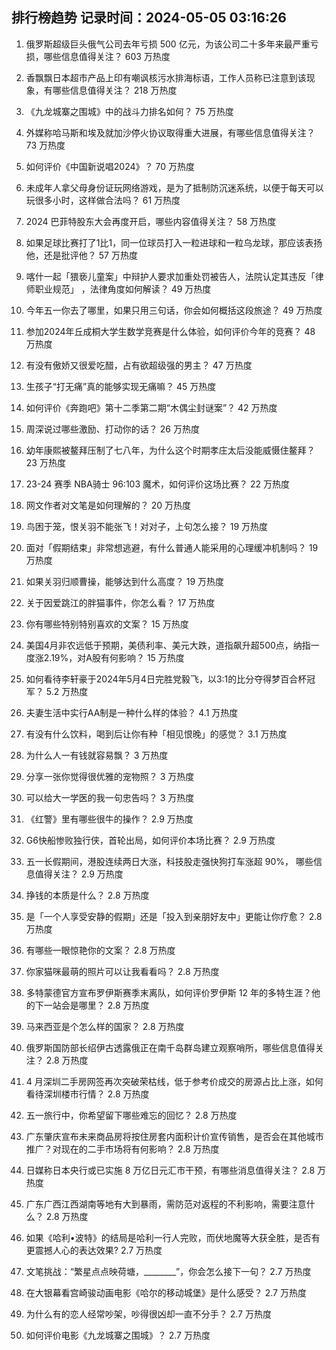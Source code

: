 
## 排行榜趋势 记录时间：2024-05-05 03:16:26
  
  1. 俄罗斯超级巨头俄气公司去年亏损 500 亿元，为该公司二十多年来最严重亏损，哪些信息值得关注？ 603 万热度
    
  2. 香飘飘日本超市产品上印有嘲讽核污水排海标语，工作人员称已注意到该现象，有哪些信息值得关注？ 218 万热度
    
  3. 《九龙城寨之围城》中的战斗力排名如何？ 75 万热度
    
  4. 外媒称哈马斯和埃及就加沙停火协议取得重大进展，有哪些信息值得关注？ 73 万热度
    
  5. 如何评价《中国新说唱2024》？ 70 万热度
    
  6. 未成年人拿父母身份证玩网络游戏，是为了抵制防沉迷系统，以便于每天可以玩很多小时，这样做合法吗？ 61 万热度
    
  7. 2024 巴菲特股东大会再度开启，哪些内容值得关注？ 58 万热度
    
  8. 如果足球比赛打了1比1，同一位球员打入一粒进球和一粒乌龙球，那应该表扬他，还是批评他？ 57 万热度
    
  9. 喀什一起「猥亵儿童案」中辩护人要求加重处罚被告人，法院认定其违反「律师职业规范」 ，法律角度如何解读？ 49 万热度
    
  10. 今年五一你去了哪里，如果只用三句话，你会如何概括这段旅途？ 49 万热度
    
  11. 参加2024年丘成桐大学生数学竞赛是什么体验，如何评价今年的竞赛？ 48 万热度
    
  12. 有没有傲娇又很爱吃醋，占有欲超级强的男主？ 47 万热度
    
  13. 生孩子“打无痛”真的能够实现无痛嘛？ 45 万热度
    
  14. 如何评价《奔跑吧》第十二季第二期“木偶尘封谜案”？ 42 万热度
    
  15. 周深说过哪些激励、打动你的话？ 26 万热度
    
  16. 幼年康熙被鳌拜压制了七八年，为什么这个时期孝庄太后没能威慑住鳌拜？ 23 万热度
    
  17. 23-24 赛季 NBA骑士 96:103 魔术，如何评价这场比赛？ 22 万热度
    
  18. 网文作者对文笔是如何理解的？ 20 万热度
    
  19. 鸟困于笼，恨关羽不能张飞！对对子，上句怎么接？ 19 万热度
    
  20. 面对「假期结束」非常想逃避，有什么普通人能采用的心理缓冲机制吗？ 19 万热度
    
  21. 如果关羽归顺曹操，能够达到什么高度？ 19 万热度
    
  22. 关于因爱跳江的胖猫事件，你怎么看？ 17 万热度
    
  23. 你有哪些特别特别喜欢的文案？ 15 万热度
    
  24. 美国4月非农远低于预期，美债利率、美元大跌，道指飙升超500点，纳指一度涨2.19%，对A股有何影响？ 15 万热度
    
  25. 如何看待李轩豪于2024年5月4日完胜党毅飞，以3:1的比分夺得梦百合杯冠军？ 5.2 万热度
    
  26. 夫妻生活中实行AA制是一种什么样的体验？ 4.1 万热度
    
  27. 有没有什么饮料，喝到后让你有种「相见恨晚」的感觉？ 3.1 万热度
    
  28. 为什么人一有钱就容易飘？ 3 万热度
    
  29. 分享一张你觉得很优雅的宠物照？ 3 万热度
    
  30. 可以给大一学医的我一句忠告吗？ 3 万热度
    
  31. 《红警》里有哪些很牛的操作？ 2.9 万热度
    
  32. G6快船惨败独行侠，首轮出局，如何评价本场比赛？ 2.9 万热度
    
  33. 五一长假期间，港股连续两日大涨，科技股走强快狗打车涨超 90%， 哪些信息值得关注？ 2.9 万热度
    
  34. 挣钱的本质是什么？ 2.8 万热度
    
  35. 是「一个人享受安静的假期」还是「投入到亲朋好友中」更能让你疗愈？ 2.8 万热度
    
  36. 有哪些一眼惊艳你的文案？ 2.8 万热度
    
  37. 你家猫咪最萌的照片可以让我看看吗？ 2.8 万热度
    
  38. 多特蒙德官方宣布罗伊斯赛季末离队，如何评价罗伊斯 12 年的多特生涯？他的下一站会是哪里？ 2.8 万热度
    
  39. 马来西亚是个怎么样的国家？ 2.8 万热度
    
  40. 俄罗斯国防部长绍伊古透露俄正在南千岛群岛建立观察哨所，哪些信息值得关注？ 2.8 万热度
    
  41. 4 月深圳二手房网签再次突破荣枯线，低于参考价成交的房源占比上涨，如何看待深圳楼市行情？ 2.8 万热度
    
  42. 五一旅行中，你希望留下哪些难忘的回忆？ 2.8 万热度
    
  43. 广东肇庆宣布未来商品房将按住房套内面积计价宣传销售，是否会在其他城市推广？对现在的二手市场将有何影响？ 2.8 万热度
    
  44. 日媒称日本央行或已实施 8 万亿日元汇市干预，有哪些消息值得关注？ 2.8 万热度
    
  45. 广东广西江西湖南等地有大到暴雨，需防范对返程的不利影响，需要注意什么？ 2.8 万热度
    
  46. 如果《哈利•波特》的结局是哈利一行人完败，而伏地魔等大获全胜，是否有更震撼人心的表达效果? 2.7 万热度
    
  47. 文笔挑战：“繁星点点映荷塘，________”，你会怎么接下一句？ 2.7 万热度
    
  48. 在大银幕看宫崎骏动画电影《哈尔的移动城堡》是什么感受？ 2.7 万热度
    
  49. 为什么有的恋人经常吵架，吵得很凶却一直不分手？ 2.7 万热度
    
  50. 如何评价电影《九龙城寨之围城》？ 2.7 万热度
    